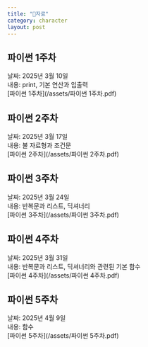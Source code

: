 ```yaml
---
title: "📙자료"
category: character
layout: post
---
```


## 파이썬 1주차
날짜: 2025년 3월 10일<br>
내용: print, 기본 연산과 입출력<br>
[파이썬 1주차](/assets/파이썬 1주차.pdf)

## 파이썬 2주차
날짜: 2025년 3월 17일<br>
내용: 불 자료형과 조건문<br>
[파이썬 2주차](/assets/파이썬 2주차.pdf)

## 파이썬 3주차
날짜: 2025년 3월 24일<br>
내용: 반복문과 리스트, 딕셔너리<br>
[파이썬 3주차](/assets/파이썬 3주차.pdf)

## 파이썬 4주차
날짜: 2025년 3월 31일<br>
내용: 반복문과 리스트, 딕셔너리와 관련된 기본 함수<br>
[파이썬 4주차](/assets/파이썬 4주차.pdf)

## 파이썬 5주차
날짜: 2025년 4월 9일<br>
내용: 함수<br>
[파이썬 5주차](/assets/파이썬 5주차.pdf)

